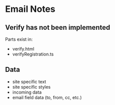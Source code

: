# Email Notes

## Verify has not been implemented

Parts exist in:

- verify.html
- verifyRegistration.ts

## Data

- site specific text
- site specific styles
- incoming data
- email field data (to, from, cc, etc.)
